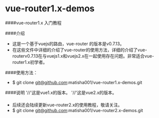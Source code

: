 # vue-router1.x-demos

####vue-router1.x  入门教程

####介绍
- 这是一个基于vuejs的路由，vue-router 的版本是v0.7.13。
- 在这些文件中详细的介绍了vue-router的使用方法，详细的介绍了vue-routerv0.7.13在与vuejs1.x和vuejs2.x在一起使用存在问题。非常适合vue-router1.x初学者。

####使用方法：
- $ git clone git@github.com:matisha001/vue-router1.x-demos.git

####说明
  '<script src="vue1.js"></script>//'这是vue1.x的版本。
  '<script src="vue2.js"></script>//'这是vue2.x的版本。

####
- 后续还会陆续更新vue-router2.x的使用教程，敬请关注。
- $ git clone git@github.com:matisha001/vue-router2.x-demos.git
  
